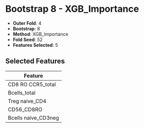 # Bootstrap 8 - XGB_Importance

- **Outer Fold**: 4
- **Bootstrap**: 8
- **Method**: XGB_Importance
- **Fold Seed**: 52
- **Features Selected**: 5

## Selected Features

| Feature |
|---------|
| CD8 RO CCR5_total |
| Bcells_total |
| Treg naive_CD4 |
| CD56_CD8RO |
| Bcells naive_CD3neg |
